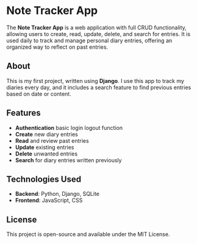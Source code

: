 # Note Tracker App

The **Note Tracker App** is a web application with full CRUD functionality, allowing users to create, read, update, delete, and search for entries.
It is used daily to track and manage personal diary entries, offering an organized way to reflect on past entries.

## About

This is my first project, written using **Django**. I use this app to track my diaries every day, and it includes a search feature to find previous entries based on date or content.

## Features

- **Authentication** basic login logout function
- **Create** new diary entries
- **Read** and review past entries
- **Update** existing entries
- **Delete** unwanted entries
- **Search** for diary entries written previously

## Technologies Used

- **Backend**: Python, Django, SQLite
- **Frontend**: JavaScript, CSS

## License

This project is open-source and available under the MIT License.
